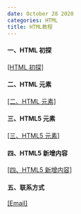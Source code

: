 ```yaml
---
date: October 28 2020
categories: HTML
title: HTML教程
---
```


#### 一、HTML 初探

[[HTML 初探]](https://web-oyster.github.io/2020/10/28/HTML/Tutorial/%E4%B8%80%E3%80%81HTML%20%E5%88%9D%E6%8E%A2/)

#### 二、HTML 元素

[[二、HTML 元素]](https://web-oyster.github.io/2020/10/28/HTML/Tutorial/%E5%9B%9B%E3%80%81HTML%20%E5%85%83%E7%B4%A0/)

#### 三、HTML5 元素

[[三、HTML5 元素]](https://web-oyster.github.io/2020/10/28/HTML/Tutorial/%E4%BA%94%E3%80%81HTML5%20%E5%85%83%E7%B4%A0/)

#### 四、HTML5 新增内容

[[四、HTML5 新增内容]]()

#### 五、联系方式

[[Email]](yuanmin8888@outlook.com)
